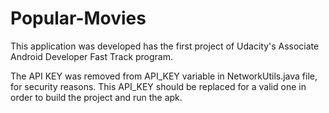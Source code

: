 # Popular-Movies

This application was developed has the first project of Udacity's Associate Android Developer Fast Track program.

The API KEY was removed from API_KEY variable in NetworkUtils.java file, for security reasons. This API_KEY should be replaced for a valid one in order to build the project and run the apk. 
